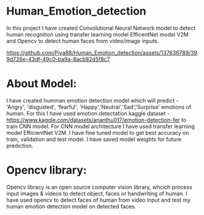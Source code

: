 # Human_Emotion_detection

In this project I have created Convolutional Neural Network model to detect human recognition using transfer learning model EfficentNet model V2M and Opencv to detect human faces from video/image inputs.

https://github.com/Piya88/Human_Emotion_detection/assets/137636789/399d726e-43df-49c0-ba9a-8acb82d5f8c7

# About Model:

I have created humman emotion detection model which will predict - 'Angry', 'disgusted', 'fearful', 'Happy','Neutral','Sad','Surprise' emotions of human.
For this I have used emotion detectation kaggle dataset - https://www.kaggle.com/datasets/ananthu017/emotion-detection-fer to train CNN model.
For CNN model architecture I have used transfer learning model EfficientNet V2M. I have fine tuned model to get best accuracy on train, validation and test model.
I have saved model weights for future prediction.

# Opencv library:
Opencv libracy is an open source computer vision library, whcich process input images & videos to detect object, faces or handwriting of human.
I have used opencv to detect faces of human from video input and test my human emotion detection model on detected faces.

